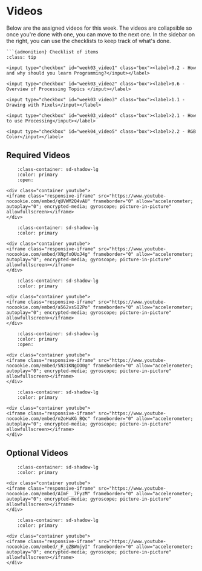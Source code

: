 # Videos

Below are the assigned videos for this week. 
The videos are collapsible so once you're done with one, you can move to the next one.
In the sidebar on the right, you can use the checklists to keep track of what's done.

````{margin}
```{admonition} Checklist of items
:class: tip

<input type="checkbox" id="week03_video1" class="box"><label>0.2 - How and why should you learn Programming?</input></label>

<input type="checkbox" id="week03_video2" class="box"><label>0.6 - Overview of Processing Topics </input></label>

<input type="checkbox" id="week03_video3" class="box"><label>1.1 - Drawing with Pixels</input></label>

<input type="checkbox" id="week03_video4" class="box"><label>2.1 - How to use Processing</input></label>

<input type="checkbox" id="week04_video5" class="box"><label>2.2 - RGB Color</input></label>

````

## Required Videos

```{dropdown} 0.2 - How and why should you learn Programming? 
    :class-container: sd-shadow-lg
    :color: primary
    :open:

<div class="container youtube">
<iframe class="responsive-iframe" src="https://www.youtube-nocookie.com/embed/qUVWM2Q4vAU" frameborder="0" allow="accelerometer; autoplay="0"; encrypted-media; gyroscope; picture-in-picture" allowfullscreen></iframe>
</div>
```

```{dropdown} 0.6 - Overview of Processing Topics 
    :class-container: sd-shadow-lg
    :color: primary

<div class="container youtube">
<iframe class="responsive-iframe" src="https://www.youtube-nocookie.com/embed/XNgfxOUoJ4g" frameborder="0" allow="accelerometer; autoplay="0"; encrypted-media; gyroscope; picture-in-picture" allowfullscreen></iframe>
</div>
```

```{dropdown} 1.1 - Drawing with Pixels
    :class-container: sd-shadow-lg
    :color: primary

<div class="container youtube">
<iframe class="responsive-iframe" src="https://www.youtube-nocookie.com/embed/a562vsSI2Po" frameborder="0" allow="accelerometer; autoplay="0"; encrypted-media; gyroscope; picture-in-picture" allowfullscreen></iframe>
</div>
```

```{dropdown} 2.1 - How to use Processing
    :class-container: sd-shadow-lg
    :color: primary
    :open:

<div class="container youtube">
<iframe class="responsive-iframe" src="https://www.youtube-nocookie.com/embed/5N31KNgOO0g" frameborder="0" allow="accelerometer; autoplay="0"; encrypted-media; gyroscope; picture-in-picture" allowfullscreen></iframe>
</div>
```

```{dropdown} 2.2 -  RGB Color
    :class-container: sd-shadow-lg
    :color: primary

<div class="container youtube">
<iframe class="responsive-iframe" src="https://www.youtube-nocookie.com/embed/n2oHuKG_BQc" frameborder="0" allow="accelerometer; autoplay="0"; encrypted-media; gyroscope; picture-in-picture" allowfullscreen></iframe>
</div>
```

## Optional Videos

```{dropdown} 0.3 - What is programming?
    :class-container: sd-shadow-lg
    :color: primary

<div class="container youtube">
<iframe class="responsive-iframe" src="https://www.youtube-nocookie.com/embed/AImF__7FyzM" frameborder="0" allow="accelerometer; autoplay="0"; encrypted-media; gyroscope; picture-in-picture" allowfullscreen></iframe>
</div>
```

```{dropdown} 0.5 - Processing Examples
    :class-container: sd-shadow-lg
    :color: primary

<div class="container youtube">
<iframe class="responsive-iframe" src="https://www.youtube-nocookie.com/embed/_F_qZBWmjyI" frameborder="0" allow="accelerometer; autoplay="0"; encrypted-media; gyroscope; picture-in-picture" allowfullscreen></iframe>
</div>
```